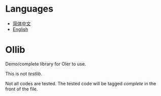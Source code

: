 # Languages

- [简体中文]()
- [English]()

# OIlib

Demo/complete library for OIer to use.

This is not *testlib*.

Not all codes are tested. The tested code will be tagged *complete* in the front of the file.

